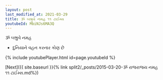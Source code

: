 ```yaml
---
layout: post
last_modified_at: 2021-03-29
title: ૐ બભ્રુવે નમહ ૧૧ ટાઈમ્સ
youtubeId: MbiNJs6MA3Q
---
```

 
 
 ૐ બભ્રુવે નમહ  
 
 -  દુનિયાને વહન કરનાર કોણ છે 
 
  
 
  
 
 
 
 
 
 


{% include youtubePlayer.html id=page.youtubeId %}
 
[Next]({{ site.baseurl }}{% link  split2/_posts/2015-03-20-ૐ રાજરાજય નમહ ૧૧ ટાઈમ્સ.md%})
 
